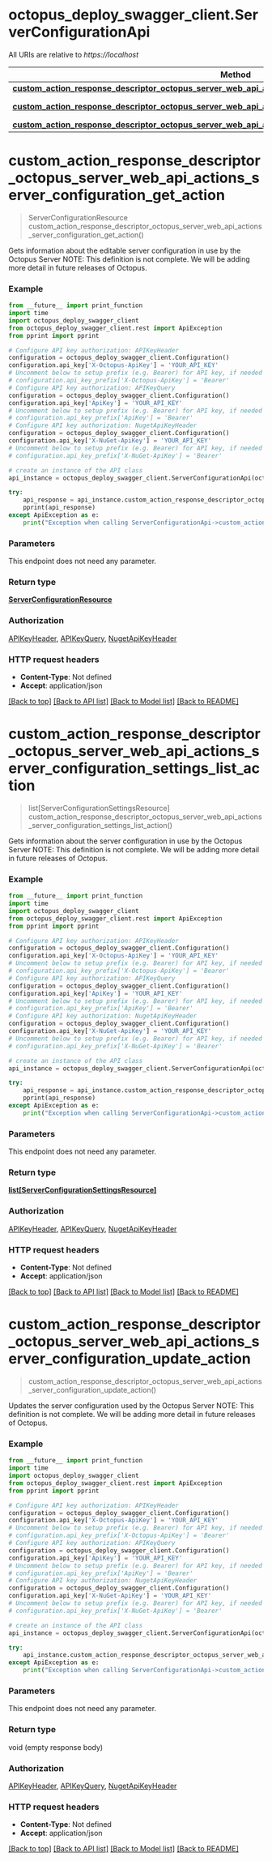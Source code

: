 # octopus_deploy_swagger_client.ServerConfigurationApi

All URIs are relative to *https://localhost*

Method | HTTP request | Description
------------- | ------------- | -------------
[**custom_action_response_descriptor_octopus_server_web_api_actions_server_configuration_get_action**](ServerConfigurationApi.md#custom_action_response_descriptor_octopus_server_web_api_actions_server_configuration_get_action) | **GET** /api/serverconfiguration | 
[**custom_action_response_descriptor_octopus_server_web_api_actions_server_configuration_settings_list_action**](ServerConfigurationApi.md#custom_action_response_descriptor_octopus_server_web_api_actions_server_configuration_settings_list_action) | **GET** /api/serverconfiguration/settings | 
[**custom_action_response_descriptor_octopus_server_web_api_actions_server_configuration_update_action**](ServerConfigurationApi.md#custom_action_response_descriptor_octopus_server_web_api_actions_server_configuration_update_action) | **PUT** /api/serverconfiguration | 


# **custom_action_response_descriptor_octopus_server_web_api_actions_server_configuration_get_action**
> ServerConfigurationResource custom_action_response_descriptor_octopus_server_web_api_actions_server_configuration_get_action()



Gets information about the editable server configuration in use by the Octopus Server  NOTE: This definition is not complete. We will be adding more detail in future releases of Octopus.

### Example
```python
from __future__ import print_function
import time
import octopus_deploy_swagger_client
from octopus_deploy_swagger_client.rest import ApiException
from pprint import pprint

# Configure API key authorization: APIKeyHeader
configuration = octopus_deploy_swagger_client.Configuration()
configuration.api_key['X-Octopus-ApiKey'] = 'YOUR_API_KEY'
# Uncomment below to setup prefix (e.g. Bearer) for API key, if needed
# configuration.api_key_prefix['X-Octopus-ApiKey'] = 'Bearer'
# Configure API key authorization: APIKeyQuery
configuration = octopus_deploy_swagger_client.Configuration()
configuration.api_key['ApiKey'] = 'YOUR_API_KEY'
# Uncomment below to setup prefix (e.g. Bearer) for API key, if needed
# configuration.api_key_prefix['ApiKey'] = 'Bearer'
# Configure API key authorization: NugetApiKeyHeader
configuration = octopus_deploy_swagger_client.Configuration()
configuration.api_key['X-NuGet-ApiKey'] = 'YOUR_API_KEY'
# Uncomment below to setup prefix (e.g. Bearer) for API key, if needed
# configuration.api_key_prefix['X-NuGet-ApiKey'] = 'Bearer'

# create an instance of the API class
api_instance = octopus_deploy_swagger_client.ServerConfigurationApi(octopus_deploy_swagger_client.ApiClient(configuration))

try:
    api_response = api_instance.custom_action_response_descriptor_octopus_server_web_api_actions_server_configuration_get_action()
    pprint(api_response)
except ApiException as e:
    print("Exception when calling ServerConfigurationApi->custom_action_response_descriptor_octopus_server_web_api_actions_server_configuration_get_action: %s\n" % e)
```

### Parameters
This endpoint does not need any parameter.

### Return type

[**ServerConfigurationResource**](ServerConfigurationResource.md)

### Authorization

[APIKeyHeader](../README.md#APIKeyHeader), [APIKeyQuery](../README.md#APIKeyQuery), [NugetApiKeyHeader](../README.md#NugetApiKeyHeader)

### HTTP request headers

 - **Content-Type**: Not defined
 - **Accept**: application/json

[[Back to top]](#) [[Back to API list]](../README.md#documentation-for-api-endpoints) [[Back to Model list]](../README.md#documentation-for-models) [[Back to README]](../README.md)

# **custom_action_response_descriptor_octopus_server_web_api_actions_server_configuration_settings_list_action**
> list[ServerConfigurationSettingsResource] custom_action_response_descriptor_octopus_server_web_api_actions_server_configuration_settings_list_action()



Gets information about the server configuration in use by the Octopus Server  NOTE: This definition is not complete. We will be adding more detail in future releases of Octopus.

### Example
```python
from __future__ import print_function
import time
import octopus_deploy_swagger_client
from octopus_deploy_swagger_client.rest import ApiException
from pprint import pprint

# Configure API key authorization: APIKeyHeader
configuration = octopus_deploy_swagger_client.Configuration()
configuration.api_key['X-Octopus-ApiKey'] = 'YOUR_API_KEY'
# Uncomment below to setup prefix (e.g. Bearer) for API key, if needed
# configuration.api_key_prefix['X-Octopus-ApiKey'] = 'Bearer'
# Configure API key authorization: APIKeyQuery
configuration = octopus_deploy_swagger_client.Configuration()
configuration.api_key['ApiKey'] = 'YOUR_API_KEY'
# Uncomment below to setup prefix (e.g. Bearer) for API key, if needed
# configuration.api_key_prefix['ApiKey'] = 'Bearer'
# Configure API key authorization: NugetApiKeyHeader
configuration = octopus_deploy_swagger_client.Configuration()
configuration.api_key['X-NuGet-ApiKey'] = 'YOUR_API_KEY'
# Uncomment below to setup prefix (e.g. Bearer) for API key, if needed
# configuration.api_key_prefix['X-NuGet-ApiKey'] = 'Bearer'

# create an instance of the API class
api_instance = octopus_deploy_swagger_client.ServerConfigurationApi(octopus_deploy_swagger_client.ApiClient(configuration))

try:
    api_response = api_instance.custom_action_response_descriptor_octopus_server_web_api_actions_server_configuration_settings_list_action()
    pprint(api_response)
except ApiException as e:
    print("Exception when calling ServerConfigurationApi->custom_action_response_descriptor_octopus_server_web_api_actions_server_configuration_settings_list_action: %s\n" % e)
```

### Parameters
This endpoint does not need any parameter.

### Return type

[**list[ServerConfigurationSettingsResource]**](ServerConfigurationSettingsResource.md)

### Authorization

[APIKeyHeader](../README.md#APIKeyHeader), [APIKeyQuery](../README.md#APIKeyQuery), [NugetApiKeyHeader](../README.md#NugetApiKeyHeader)

### HTTP request headers

 - **Content-Type**: Not defined
 - **Accept**: application/json

[[Back to top]](#) [[Back to API list]](../README.md#documentation-for-api-endpoints) [[Back to Model list]](../README.md#documentation-for-models) [[Back to README]](../README.md)

# **custom_action_response_descriptor_octopus_server_web_api_actions_server_configuration_update_action**
> custom_action_response_descriptor_octopus_server_web_api_actions_server_configuration_update_action()



Updates the server configuration used by the Octopus Server  NOTE: This definition is not complete. We will be adding more detail in future releases of Octopus.

### Example
```python
from __future__ import print_function
import time
import octopus_deploy_swagger_client
from octopus_deploy_swagger_client.rest import ApiException
from pprint import pprint

# Configure API key authorization: APIKeyHeader
configuration = octopus_deploy_swagger_client.Configuration()
configuration.api_key['X-Octopus-ApiKey'] = 'YOUR_API_KEY'
# Uncomment below to setup prefix (e.g. Bearer) for API key, if needed
# configuration.api_key_prefix['X-Octopus-ApiKey'] = 'Bearer'
# Configure API key authorization: APIKeyQuery
configuration = octopus_deploy_swagger_client.Configuration()
configuration.api_key['ApiKey'] = 'YOUR_API_KEY'
# Uncomment below to setup prefix (e.g. Bearer) for API key, if needed
# configuration.api_key_prefix['ApiKey'] = 'Bearer'
# Configure API key authorization: NugetApiKeyHeader
configuration = octopus_deploy_swagger_client.Configuration()
configuration.api_key['X-NuGet-ApiKey'] = 'YOUR_API_KEY'
# Uncomment below to setup prefix (e.g. Bearer) for API key, if needed
# configuration.api_key_prefix['X-NuGet-ApiKey'] = 'Bearer'

# create an instance of the API class
api_instance = octopus_deploy_swagger_client.ServerConfigurationApi(octopus_deploy_swagger_client.ApiClient(configuration))

try:
    api_instance.custom_action_response_descriptor_octopus_server_web_api_actions_server_configuration_update_action()
except ApiException as e:
    print("Exception when calling ServerConfigurationApi->custom_action_response_descriptor_octopus_server_web_api_actions_server_configuration_update_action: %s\n" % e)
```

### Parameters
This endpoint does not need any parameter.

### Return type

void (empty response body)

### Authorization

[APIKeyHeader](../README.md#APIKeyHeader), [APIKeyQuery](../README.md#APIKeyQuery), [NugetApiKeyHeader](../README.md#NugetApiKeyHeader)

### HTTP request headers

 - **Content-Type**: Not defined
 - **Accept**: application/json

[[Back to top]](#) [[Back to API list]](../README.md#documentation-for-api-endpoints) [[Back to Model list]](../README.md#documentation-for-models) [[Back to README]](../README.md)

